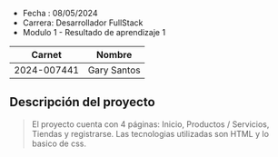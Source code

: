 - Fecha : 08/05/2024
- Carrera: Desarrollador FullStack
- Modulo 1 - Resultado de aprendizaje 1

    

|Carnet|Nombre|
|------|------|
|2024-007441|Gary Santos|

## Descripción del proyecto


> El proyecto cuenta con 4 páginas: Inicio, Productos / 
> Servicios, Tiendas y registrarse.
> Las tecnologias utilizadas son HTML y lo basico de css.